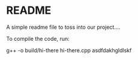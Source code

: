 README
======

A simple readme file to toss into our project....

To compile the code, run:

g++ -o build/hi-there hi-there.cpp
asdfdakhgldlskf

